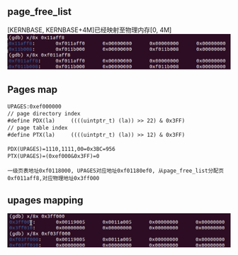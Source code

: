 #

## page_free_list
[KERNBASE, KERNBASE+4M]已经映射至物理内存[0, 4M]
![image](./page_free_list.png)

## Pages map
```
UPAGES:0xef000000
// page directory index
#define PDX(la)		((((uintptr_t) (la)) >> 22) & 0x3FF)
// page table index
#define PTX(la)		((((uintptr_t) (la)) >> 12) & 0x3FF)

PDX(UPAGES)=1110,1111,00=0x3BC=956
PTX(UPAGES)=(0xef000&0x3FF)=0

一级页表地址0xf0118000, UPAGES对应地址0xf01180ef0, 从page_free_list分配页0xf011aff8,对应物理地址0x3ff000

```

## upages mapping

![image](./upage_mapping.png)
```

```